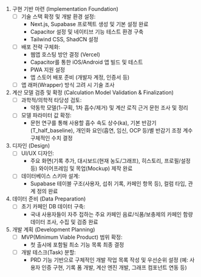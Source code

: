 1. 구현 기반 마련 (Implementation Foundation)
   - [ ] 기술 스택 확정 및 개발 환경 설정: 
       - Next.js, Supabase 프로젝트 생성 및 기본 설정 완료
       - Capacitor 설정 및 네이티브 기능 테스트 환경 구축
       - Tailwind CSS, ShadCN 설정
   - [ ] 배포 전략 구체화: 
       - 웹앱 호스팅 방안 결정 (Vercel)
       - Capacitor를 통한 iOS/Android 앱 빌드 및 테스트
       - PWA 지원 설정
       - 앱 스토어 배포 준비 (개발자 계정, 인증서 등)
   - [ ] 앱 래퍼(Wrapper) 방식 고려 시 기술 조사

2. 계산 모델 검증 및 확정 (Calculation Model Validation & Finalization)
   - [ ] 과학적/의학적 타당성 검토: 
       - 약동학 모델(1-구획, 1차 흡수/제거) 및 계산 로직 근거 문헌 조사 및 정리
   - [ ] 모델 파라미터 값 확정: 
       - 문헌 연구를 통해 사용할 흡수 속도 상수(ka), 기본 반감기(T_half_baseline), 개인화 요인(흡연, 임신, OCP 등)별 반감기 조정 계수 구체적인 수치 결정

3. 디자인 (Design)
   - [ ] UI/UX 디자인: 
       - 주요 화면(기록 추가, 대시보드(현재 농도/그래프), 히스토리, 프로필/설정 등) 와이어프레임 및 목업(Mockup) 제작 완료
   - [ ] 데이터베이스 스키마 설계: 
       - Supabase 테이블 구조(사용자, 섭취 기록, 카페인 항목 등), 컬럼 타입, 관계 정의 완료

4. 데이터 준비 (Data Preparation)
   - [ ] 초기 카페인 DB 데이터 구축: 
       - 국내 사용자들이 자주 접하는 주요 카페인 음료/식품/보충제의 카페인 함량 데이터 조사, 수집 및 검증 완료

5. 개발 계획 (Development Planning)
   - [ ] MVP(Minimum Viable Product) 범위 확정: 
       - 첫 출시에 포함될 최소 기능 목록 최종 결정
   - [ ] 개발 테스크(Task) 분할: 
       - PRD 기능 기반으로 구체적인 개발 작업 목록 작성 및 우선순위 설정 (예: 사용자 인증 구현, 기록 폼 개발, 계산 엔진 개발, 그래프 컴포넌트 연동 등)